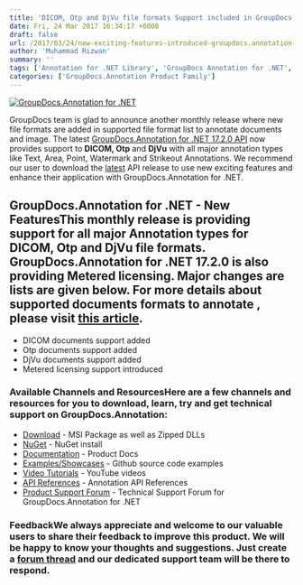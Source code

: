 ```yaml
---
title: 'DICOM, Otp and DjVu file formats Support included in GroupDocs.Annotation for .NET v17.2.0'
date: Fri, 24 Mar 2017 16:34:17 +0000
draft: false
url: /2017/03/24/new-exciting-features-introduced-groupdocs.annotation-.net-v17.2.0/
author: 'Muhammad Rizwan'
summary: ''
tags: ['Annotation for .NET Library', 'GroupDocs Annotation for .NET', ]
categories: ['GroupDocs.Annotation Product Family']
---
```


[![GroupDocs.Annotation for .NET](https://blog.groupdocs.com/wp-content/uploads/sites/4/2016/11/groupdocs-annotation-net.png)](http://www.groupdocs.com/products/annotation/net)

GroupDocs team is glad to announce another monthly release where new file formats are added in supported file format list to annotate documents and image. The latest [GroupDocs.Annotation for .NET 17.2.0 API](http://www.groupdocs.com/products/annotation/net "Document Annotation API") now provides support to **DICOM, Otp** and **DjVu** with all major annotation types like Text, Area, Point, Watermark and Strikeout Annotations. We recommend our user to download the [latest](https://downloads.groupdocs.com/annotation/net) API release to use new exciting features and enhance their application with GroupDocs.Annotation for .NET.

## GroupDocs.Annotation for .NET - New FeaturesThis monthly release is providing support for all major Annotation types for DICOM, Otp and DjVu file formats. **GroupDocs.Annotation for .NET 17.2.0** is also providing **Metered licensing**. Major changes are lists are given below. For more details about supported documents formats to annotate , please visit [this article](http://www.groupdocs.com/docs/display/annotationnet/Supported+Document+Formats).

*   DICOM documents support added
*   Otp documents support added
*   DjVu documents support added
*   Metered licensing support introduced

### Available Channels and ResourcesHere are a few channels and resources for you to download, learn, try and get technical support on GroupDocs.Annotation:

*   [Download](http://www.groupdocs.com/downloads/annotation/net "Downloads") - MSI Package as well as Zipped DLLs
*   [NuGet](https://www.nuget.org/packages/groupdocs-annotation-dotnet/ "Nuget Package") \- NuGet install
*   [Documentation](http://www.groupdocs.com/docs/display/annotationnet/Getting+Started "Product Documentation") \- Product Docs
*   [Examples/Showcases](https://github.com/groupdocs-annotation/GroupDocs.Annotation-for-.NET "examples,showcases") - Github source code examples
*   [Video Tutorials](https://www.youtube.com/channel/UC5zdCdyWw7gP2Y0_H6klwOA "video tutorials") - YouTube videos
*   [API References](http://www.groupdocs.com/api/net/annotation "API References") - Annotation API References
*   [Product Support Forum](http://groupdocs.com/Community/forums/groupdocs.annotation-product-family/5/showforum.aspx "Support forum") - Technical Support Forum for GroupDocs.Annotation for .NET

### FeedbackWe always appreciate and welcome to our valuable users to share their feedback to improve this product. We will be happy to know your thoughts and suggestions. Just create a [forum thread](http://groupdocs.com/Community/forums/groupdocs.annotation-product-family/5/showforum.aspx) and our dedicated support team will be there to respond.




